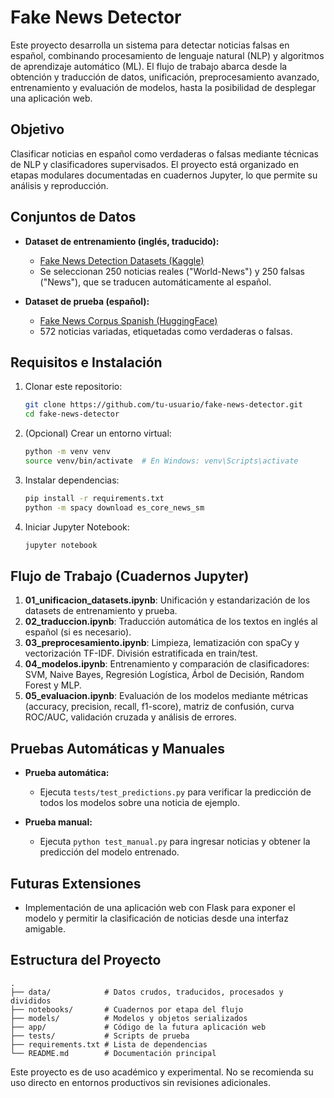 # Fake News Detector

Este proyecto desarrolla un sistema para detectar noticias falsas en español, combinando procesamiento de lenguaje natural (NLP) y algoritmos de aprendizaje automático (ML). El flujo de trabajo abarca desde la obtención y traducción de datos, unificación, preprocesamiento avanzado, entrenamiento y evaluación de modelos, hasta la posibilidad de desplegar una aplicación web.

## Objetivo

Clasificar noticias en español como verdaderas o falsas mediante técnicas de NLP y clasificadores supervisados. El proyecto está organizado en etapas modulares documentadas en cuadernos Jupyter, lo que permite su análisis y reproducción.

## Conjuntos de Datos

- **Dataset de entrenamiento (inglés, traducido):**
  - [Fake News Detection Datasets (Kaggle)](https://www.kaggle.com/datasets/emineyetm/fake-news-detection-datasets/data)
  - Se seleccionan 250 noticias reales ("World-News") y 250 falsas ("News"), que se traducen automáticamente al español.

- **Dataset de prueba (español):**
  - [Fake News Corpus Spanish (HuggingFace)](https://huggingface.co/datasets/mariagrandury/fake_news_corpus_spanish)
  - 572 noticias variadas, etiquetadas como verdaderas o falsas.

## Requisitos e Instalación

1. Clonar este repositorio:

   ```bash
   git clone https://github.com/tu-usuario/fake-news-detector.git
   cd fake-news-detector
   ```

2. (Opcional) Crear un entorno virtual:

   ```bash
   python -m venv venv
   source venv/bin/activate  # En Windows: venv\Scripts\activate
   ```

3. Instalar dependencias:

   ```bash
   pip install -r requirements.txt
   python -m spacy download es_core_news_sm
   ```

4. Iniciar Jupyter Notebook:

   ```bash
   jupyter notebook
   ```

## Flujo de Trabajo (Cuadernos Jupyter)

1. **01_unificacion_datasets.ipynb**: Unificación y estandarización de los datasets de entrenamiento y prueba.
2. **02_traduccion.ipynb**: Traducción automática de los textos en inglés al español (si es necesario).
3. **03_preprocesamiento.ipynb**: Limpieza, lematización con spaCy y vectorización TF-IDF. División estratificada en train/test.
4. **04_modelos.ipynb**: Entrenamiento y comparación de clasificadores: SVM, Naive Bayes, Regresión Logística, Árbol de Decisión, Random Forest y MLP.
5. **05_evaluacion.ipynb**: Evaluación de los modelos mediante métricas (accuracy, precision, recall, f1-score), matriz de confusión, curva ROC/AUC, validación cruzada y análisis de errores.

## Pruebas Automáticas y Manuales

- **Prueba automática:**
  - Ejecuta `tests/test_predictions.py` para verificar la predicción de todos los modelos sobre una noticia de ejemplo.

- **Prueba manual:**
  - Ejecuta `python test_manual.py` para ingresar noticias y obtener la predicción del modelo entrenado.

## Futuras Extensiones

* Implementación de una aplicación web con Flask para exponer el modelo y permitir la clasificación de noticias desde una interfaz amigable.

## Estructura del Proyecto

```
.
├── data/            # Datos crudos, traducidos, procesados y divididos
├── notebooks/       # Cuadernos por etapa del flujo
├── models/          # Modelos y objetos serializados
├── app/             # Código de la futura aplicación web
├── tests/           # Scripts de prueba
├── requirements.txt # Lista de dependencias
└── README.md        # Documentación principal
```

Este proyecto es de uso académico y experimental. No se recomienda su uso directo en entornos productivos sin revisiones adicionales.
